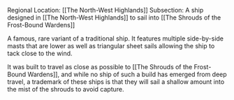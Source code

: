 Regional Location: [[The North-West Highlands]]
Subsection: A ship designed in [[The North-West Highlands]] to sail into [[The Shrouds of the Frost-Bound Wardens]]

A famous, rare variant of a traditional ship. It features multiple side-by-side masts that are lower as well as triangular sheet sails allowing the ship to tack close to the wind. 

It was built to travel as close as possible to [[The Shrouds of the Frost-Bound Wardens]], and while no ship of such a build has emerged from deep travel, a trademark of these ships is that they will sail a shallow amount into the mist of the shrouds to avoid capture. 